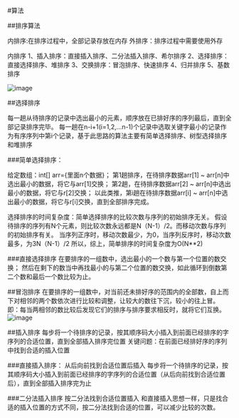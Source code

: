 #算法

##排序算法

内排序:在排序过程中，全部记录存放在内存
外排序：排序过程中需要使用外存

内排序
1、插入排序：直接插入排序、二分法插入排序、希尔排序
2、选择排序：直接选择排序、堆排序
3、交换排序：冒泡排序、快速排序
4、归并排序
5、基数排序

![image](https://user-images.githubusercontent.com/30895025/207545506-93f14fde-bd45-4731-99e0-4727bac1a790.png)

##选择排序

每一趟从待排序的记录中选出最小的元素，顺序放在已排好序的序列最后，直到全部记录排序完毕。
每一趟在n-i+1(i=1,2,...n-1)个记录中选取关键字最小的记录作为有序序列中第i个记录，基于此思路的算法主要有简单选择排序、树型选择排序和堆排序

###简单选择排序：

给定数组：int[] arr={里面n个数据}；
第1趟排序，在待排序数据arr[1] ~ arr[n]中选出最小的数据，将它与arr[1]交换；
第2趟，在待排序数据arr[2] ~ arr[n]中选出最小的数据，将它与r[2]交换；
以此类推，第i趟在待排序数据arr[i] ~ arr[n]中选出最小的数据，将它与r[i]交换，直到全部排序完成。

选择排序的时间复杂度：简单选择排序的比较次数与序列的初始排序无关。
假设待排序的序列有N个元素，则比较次数永远都是N（N-1）/2。而移动次数与序列的初始排序有关。
当序列正序时，移动次数最少，为0，当序列反序时，移动次数最多，为3N（N-1）/2
所以，综上，简单排序的时间复杂度为O(N**2)

###直接选择排序
在要排序的一组数中，选出最小的一个数与第一个位置的数交换；
然后在剩下的数当中再找最小的与第二个位置的数交换，如此循环到倒数第二个数和最后一个数比较为止。


##冒泡排序
在要排序的一组数中，对当前还未排好序的范围内的全部数，自上而下对相邻的两个数依次进行比较和调整，让较大的数往下沉，较小的往上冒。
即：每当两相邻的数比较后发现它们的排序与排序要求相反时，就将它们互换。
![image](https://user-images.githubusercontent.com/30895025/207590479-9f1bcb4a-513c-476e-a23c-8370863ddbf1.png)

##插入排序
每步将一个待排序的记录，按其顺序码大小插入到前面已经排序的字序列的合适位置，直到全部插入排序完位置
关键问题：在前面已经排好序的序列中找到合适的插入位置

###直接插入排序：
从后向前找到合适位置后插入
每步将一个待排序的记录，按其顺序码大小插入到前面已经排序的字序列的合适位置（从后向前找到合适位置后），直到全部插入排序完为止

###二分法插入排序
按二分法找到合适位置插入
和直接插入思想一样，只是找合适的插入位置的方式不同，按二分法找到合适的位置，可以减少比较的次数。



